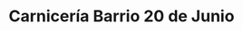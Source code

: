 ---
title: "Carnicería Barrio 20 de Junio"
url: /san-justo/carniceria-barrio-20-de-junio/
shop: Metzgerei
---